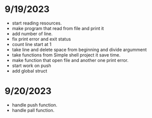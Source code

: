 # 9/19/2023

- start reading resources.
- make program that read from file and print it
- add number of line.
- fix print error and exit status
- count line start at 1
- take line and delete space from beginning and divide argumment
- take functions from Simple shell project it save time.
- make function that open file and another one print error.
- start work on push
- add global struct

# 9/20/2023

- handle push function.
- handle pall function.
